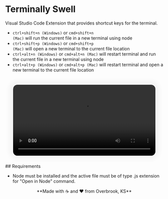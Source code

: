 # Terminally Swell

Visual Studio Code Extension that provides shortcut keys for the terminal.
- <code>ctrl+shift+n (Windows)</code> or <code>cmd+shift+n (Mac)</code> will run the current file in a new terminal using node
- <code>ctrl+shift+p (Windows)</code> or <code>cmd+shift+p (Mac)</code> will open a new terminal to the current file location 
- <code>ctrl+alt+n (Windows)</code> or <code>cmd+alt+n (Mac)</code> will restart terminal and run the current file in a new terminal using node
- <code>ctrl+alt+p (Windows)</code> or <code>cmd+alt+p (Mac)</code> will restart terminal and open a new terminal to the current file location

<video style="width: 90%; border-radius: 1em; box-shadow: 0 0 1em 1em #00000009; margin: 5%;">
    <source alt="video demonstrating extension" src="https://github.com/JoePall/terminally-swell/blob/master/assets/terminally-swell.mp4?raw=true" type="video/mp4">
</video>
## Requirements

- Node must be installed and the active file must be of type .js extension for "Open in Node" command.


<p style="margin: auto; text-align: center;">**Made with ☕ and ❤ from Overbrook, KS**</p>